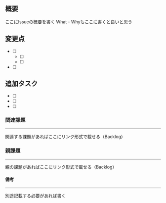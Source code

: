 ﻿## 概要
ここにIssueの概要を書く
What・Whyもここに書くと良いと思う
 
## 変更点
- [ ]
  - [ ]
  - [ ]
- [ ]
 
## 追加タスク
- [ ]
- [ ]
- [ ]
 
### 関連課題
---
関連する課題があればここにリンク形式で載せる（Backlog）
 
### 親課題
---
親の課題があればここにリンク形式で載せる（Backlog）
 
#### 備考
---
別途記載する必要があれば書く